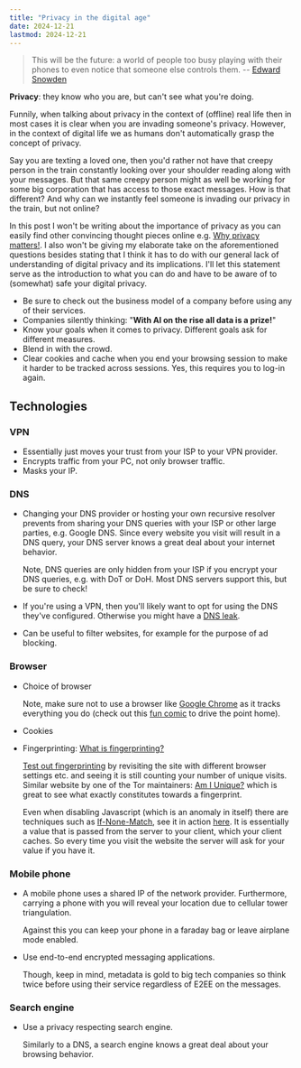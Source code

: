 ```yaml
---
title: "Privacy in the digital age"
date: 2024-12-21
lastmod: 2024-12-21
---
```


> This will be the future: a world of people too busy playing with their phones to even notice that someone else controls them.
> -- [Edward Snowden](https://edwardsnowden.substack.com/p/ns-oh-god-how-is-this-legal)

**Privacy**: they know who you are, but can't see what you're doing.

Funnily, when talking about privacy in the context of (offline) real life then in most cases it is clear when you are invading someone's privacy. However, in the context of digital life we as humans don't automatically grasp the concept of privacy.

Say you are texting a loved one, then you'd rather not have that creepy person in the train constantly looking over your shoulder reading along with your messages. But that same creepy person might as well be working for some big corporation that has access to those exact messages. How is that different? And why can we instantly feel someone is invading our privacy in the train, but not online?

In this post I won't be writing about the importance of privacy as you can easily find other convincing thought pieces online e.g. [Why privacy matters!](https://mullvad.net/en/why-privacy-matters). I also won't be giving my elaborate take on the aforementioned questions besides stating that I think it has to do with our general lack of understanding of digital privacy and its implications. I'll let this statement serve as the introduction to what you can do and have to be aware of to (somewhat) safe your digital privacy.

-   Be sure to check out the business model of a company before using any of their services.
-   Companies silently thinking: "**With AI on the rise all data is a prize!**"
-   Know your goals when it comes to privacy. Different goals ask for different measures.
-   Blend in with the crowd.
-   Clear cookies and cache when you end your browsing session to make it harder to be tracked
    across sessions. Yes, this requires you to log-in again.


## Technologies

### VPN

-   Essentially just moves your trust from your ISP to your VPN provider.
-   Encrypts traffic from your PC, not only browser traffic.
-   Masks your IP.

### DNS

-   Changing your DNS provider or hosting your own recursive resolver prevents from sharing your DNS queries with your ISP or other large parties, e.g. Google DNS. Since every website you visit will result in a DNS query, your DNS server knows a great deal about your internet behavior.

    Note, DNS queries are only hidden from your ISP if you encrypt your DNS queries, e.g. with DoT or DoH. Most DNS servers support this, but be sure to check!

-   If you're using a VPN, then you'll likely want to opt for using the DNS they've configured. Otherwise you might have a [DNS leak](https://dnsleaktest.com/).

-   Can be useful to filter websites, for example for the purpose of ad blocking.

### Browser

-   Choice of browser

    Note, make sure not to use a browser like [Google Chrome](https://www.wired.co.uk/article/google-chrome-browser-data) as it tracks everything you do (check out this [fun comic](https://contrachrome.com/) to drive the point home).

-   Cookies
-   Fingerprinting: [What is fingerprinting?](https://blog.torproject.org/browser-fingerprinting-introduction-and-challenges-ahead/)

    [Test out fingerprinting](https://abrahamjuliot.github.io/creepjs/) by revisiting the site with different browser settings etc. and seeing it is still counting your number of unique visits. Similar website by one of the Tor maintainers: [Am I Unique?](https://amiunique.org/) which is great to see what exactly constitutes towards a fingerprint.

    Even when disabling Javascript (which is an anomaly in itself) there are techniques such as [If-None-Match](https://developer.mozilla.org/en-US/docs/Web/HTTP/Headers/If-None-Match), see it in action [here](https://privacycheck.sec.lrz.de/passive/fp_etag/fp_etag.php). It is essentially a value that is passed from the server to your client, which your client caches. So every time you visit the website the server will ask for your value if you have it.

### Mobile phone

-   A mobile phone uses a shared IP of the network provider. Furthermore, carrying a phone with you will reveal your location due to cellular tower triangulation.

    Against this you can keep your phone in a faraday bag or leave airplane mode enabled.

-   Use end-to-end encrypted messaging applications.

    Though, keep in mind, metadata is gold to big tech companies so think twice before using their service regardless of E2EE on the messages.

### Search engine

-   Use a privacy respecting search engine.

    Similarly to a DNS, a search engine knows a great deal about your browsing behavior.

